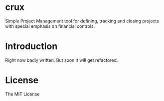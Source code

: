 # crux
Simple Project Management tool for defining, tracking and closing projects with special emphasis on financial controls.
# Introduction
Right now badly written. But soon it will get refactored.
# License
The MIT License
